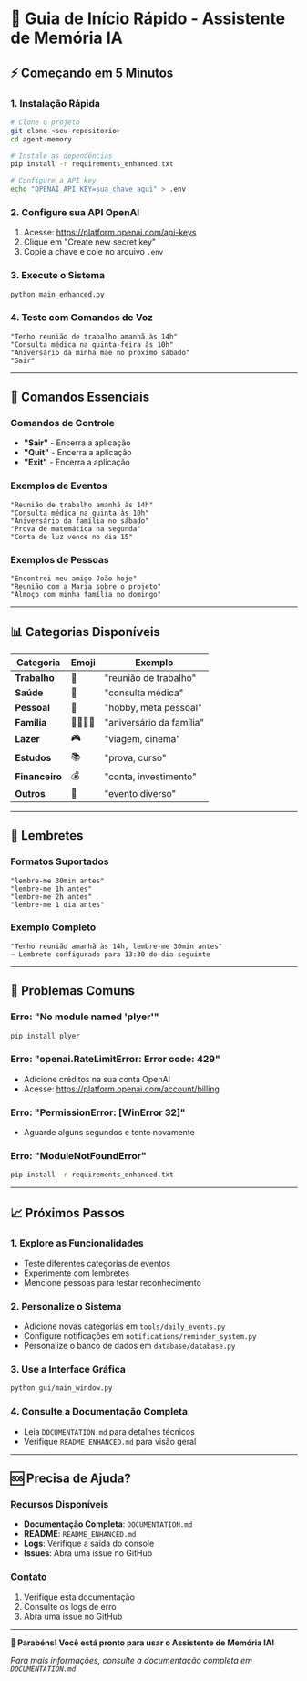 # 🚀 Guia de Início Rápido - Assistente de Memória IA

## ⚡ Começando em 5 Minutos

### 1. **Instalação Rápida**
```bash
# Clone o projeto
git clone <seu-repositorio>
cd agent-memory

# Instale as dependências
pip install -r requirements_enhanced.txt

# Configure a API key
echo "OPENAI_API_KEY=sua_chave_aqui" > .env
```

### 2. **Configure sua API OpenAI**
1. Acesse: https://platform.openai.com/api-keys
2. Clique em "Create new secret key"
3. Copie a chave e cole no arquivo `.env`

### 3. **Execute o Sistema**
```bash
python main_enhanced.py
```

### 4. **Teste com Comandos de Voz**
```
"Tenho reunião de trabalho amanhã às 14h"
"Consulta médica na quinta-feira às 10h"
"Aniversário da minha mãe no próximo sábado"
"Sair"
```

---

## 🎯 Comandos Essenciais

### Comandos de Controle
- **"Sair"** - Encerra a aplicação
- **"Quit"** - Encerra a aplicação
- **"Exit"** - Encerra a aplicação

### Exemplos de Eventos
```
"Reunião de trabalho amanhã às 14h"
"Consulta médica na quinta às 10h"
"Aniversário da família no sábado"
"Prova de matemática na segunda"
"Conta de luz vence no dia 15"
```

### Exemplos de Pessoas
```
"Encontrei meu amigo João hoje"
"Reunião com a Maria sobre o projeto"
"Almoço com minha família no domingo"
```

---

## 📊 Categorias Disponíveis

| Categoria | Emoji | Exemplo |
|-----------|-------|---------|
| **Trabalho** | 💼 | "reunião de trabalho" |
| **Saúde** | 🏥 | "consulta médica" |
| **Pessoal** | 👤 | "hobby, meta pessoal" |
| **Família** | 👨‍👩‍👧‍👦 | "aniversário da família" |
| **Lazer** | 🎮 | "viagem, cinema" |
| **Estudos** | 📚 | "prova, curso" |
| **Financeiro** | 💰 | "conta, investimento" |
| **Outros** | 📌 | "evento diverso" |

---

## 🔔 Lembretes

### Formatos Suportados
```
"lembre-me 30min antes"
"lembre-me 1h antes"
"lembre-me 2h antes"
"lembre-me 1 dia antes"
```

### Exemplo Completo
```
"Tenho reunião amanhã às 14h, lembre-me 30min antes"
→ Lembrete configurado para 13:30 do dia seguinte
```

---

## 🐛 Problemas Comuns

### Erro: "No module named 'plyer'"
```bash
pip install plyer
```

### Erro: "openai.RateLimitError: Error code: 429"
- Adicione créditos na sua conta OpenAI
- Acesse: https://platform.openai.com/account/billing

### Erro: "PermissionError: [WinError 32]"
- Aguarde alguns segundos e tente novamente

### Erro: "ModuleNotFoundError"
```bash
pip install -r requirements_enhanced.txt
```

---

## 📈 Próximos Passos

### 1. **Explore as Funcionalidades**
- Teste diferentes categorias de eventos
- Experimente com lembretes
- Mencione pessoas para testar reconhecimento

### 2. **Personalize o Sistema**
- Adicione novas categorias em `tools/daily_events.py`
- Configure notificações em `notifications/reminder_system.py`
- Personalize o banco de dados em `database/database.py`

### 3. **Use a Interface Gráfica**
```bash
python gui/main_window.py
```

### 4. **Consulte a Documentação Completa**
- Leia `DOCUMENTATION.md` para detalhes técnicos
- Verifique `README_ENHANCED.md` para visão geral

---

## 🆘 Precisa de Ajuda?

### Recursos Disponíveis
- **Documentação Completa**: `DOCUMENTATION.md`
- **README**: `README_ENHANCED.md`
- **Logs**: Verifique a saída do console
- **Issues**: Abra uma issue no GitHub

### Contato
1. Verifique esta documentação
2. Consulte os logs de erro
3. Abra uma issue no GitHub

---

**🎉 Parabéns! Você está pronto para usar o Assistente de Memória IA!**

*Para mais informações, consulte a documentação completa em `DOCUMENTATION.md`* 
